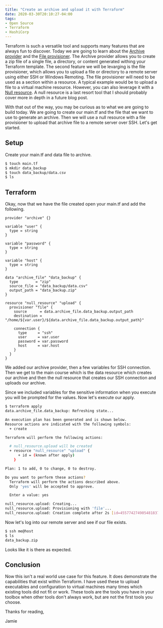 ```yaml
---
title: "Create an archive and upload it with Terraform"
date: 2020-03-30T20:10:27-04:00
tags:
- Open Source
- Terraform
- HashiCorp
---
```


Terraform is such a versatile tool and supports many features that are always fun to discover. Today we are going 
to learn about the [Archive provider](https://www.terraform.io/docs/providers/archive/index.html) and the [File provisioner](https://www.terraform.io/docs/provisioners/file.html).
The Archive provider allows you to create a zip file of a single file, a directory, or content generated withing your Terraform template. 
The second feature we will be levarging is the file provisioner, which allows you to upload a file or directory to a remote 
server using either SSH or Windows Remoting. The file provisioner will need to be used as a section within a resource. A 
typical example would be to upload a file to a virtual machine resource. However, you can also leverage it with a 
[Null resource](https://www.terraform.io/docs/providers/null/resource.html). A null resource is a last resort tool that I should
probably cover more in depth in a future blog post. 

With that out of the way, you may be curious as to what we are going to build today. We are going to create our main.tf and the file
that we want to use to generate an archive. Then we will use a null resource with a file provisioner to upload that archive file to a
remote server over SSH. Let's get started.

## Setup

Create your main.tf and data file to archive.

```bash
$ touch main.tf
$ mkdir data_backup
$ touch data_backup/data.csv
$ ls 
```

## Terraform

Okay, now that we have the file created open your main.tf and add the following. 

```hcl
provider "archive" {}

variable "user" {
  type = string
}

variable "password" {
  type = string
}

variable "host" {
  type = string
}

data "archive_file" "data_backup" {
  type        = "zip"
  source_file = "data_backup/data.csv"
  output_path = "data_backup.zip"
}

resource "null_resource" "upload" {
  provisioner "file" {
    source      = data.archive_file.data_backup.output_path
    destination = "/home/${var.user}/${data.archive_file.data_backup.output_path}"

    connection {
      type     = "ssh"
      user     = var.user
      password = var.password
      host     = var.host
    }
  }
}
```

We added our archive provider, then a few variables for SSH connection. Then we get to the main course which is the data
resource which creates our archive and then the null resource that creates our SSH connection and uploads our archive.

Since we included variables for the sensitive information when you execute you will be prompted for the values. Now let's execute
our apply.

```bash
$ terraform apply 
data.archive_file.data_backup: Refreshing state...

An execution plan has been generated and is shown below.
Resource actions are indicated with the following symbols:
  + create

Terraform will perform the following actions:

  # null_resource.upload will be created
  + resource "null_resource" "upload" {
      + id = (known after apply)
    }

Plan: 1 to add, 0 to change, 0 to destroy.

Do you want to perform these actions?
  Terraform will perform the actions described above.
  Only 'yes' will be accepted to approve.

  Enter a value: yes

null_resource.upload: Creating...
null_resource.upload: Provisioning with 'file'...
null_resource.upload: Creation complete after 2s [id=4557742749054818375]
```

Now let's log into our remote server and see if our file exists.

```bash
$ ssh me@host
$ ls
data_backup.zip
```

Looks like it is there as expected.

## Conclusion

Now this isn't a real world use case for this feature. It does demonstrate the capabilities that exist within Terraform.
I have used these to upload executables and configuration to virtual machines many times which existing tools did not fit or work.
These tools are the tools you have in your toolbox when other tools don't always work, but are not the first tools you choose.

Thanks for reading,

Jamie